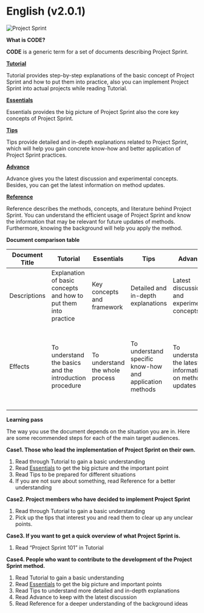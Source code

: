 # English (v2.0.1)



![Project Sprint](../oldversions/v2\_2\_0/images/pjs\_logo.png)

**What is CODE?**

**CODE** is a generic term for a set of documents describing Project Sprint.

[**Tutorial**](broken-reference)

Tutorial provides step-by-step explanations of the basic concept of Project Sprint and how to put them into practice, also you can implement Project Sprint into actual projects while reading Tutorial.

[**Essentials**](essentials.md)

Essentials provides the big picture of Project Sprint also the core key concepts of Project Sprint.

[**Tips**](../oldversions/v2\_2\_0/en/code/tips/index.md)

Tips provide detailed and in-depth explanations related to Project Sprint, which will help you gain concrete know-how and better application of Project Sprint practices.

[**Advance**](../oldversions/v2\_2\_0/en/code/advance.md)

Advance gives you the latest discussion and experimental concepts. Besides, you can get the latest information on method updates.

[**Reference**](../oldversions/v2\_2\_0/en/code/reference.md)

Reference describes the methods, concepts, and literature behind Project Sprint. You can understand the efficient usage of Project Sprint and know the information that may be relevant for future updates of methods. Furthermore, knowing the background will help you apply the method.

**Document comparison table**

| Document Title | Tutorial                                                        | Essentials                      | Tips                                                    | Advance                                                | Reference                                                                                                                      |
| -------------- | --------------------------------------------------------------- | ------------------------------- | ------------------------------------------------------- | ------------------------------------------------------ | ------------------------------------------------------------------------------------------------------------------------------ |
| Descriptions   | Explanation of basic concepts and how to put them into practice | Key concepts and framework      | Detailed and in-depth explanations                      | Latest discussions and experimental concepts           | Background methods, concepts, and literature                                                                                   |
| Effects        | To understand the basics and the introduction procedure         | To understand the whole process | To understand specific know-how and application methods | To understand the latest information on method updates | To understanding of efficient Project Sprint, information that may be related to method updates, and knowledge for application |

**Learning pass**

The way you use the document depends on the situation you are in. Here are some recommended steps for each of the main target audiences.

**Case1. Those who lead the implementation of Project Sprint on their own.**

1. Read through Tutorial to gain a basic understanding
2. Read [Essentials](essentials.md) to get the big picture and the important point
3. Read Tips to be prepared for different situations
4. If you are not sure about something, read Reference for a better understanding

**Case2. Project members who have decided to implement Project Sprint**

1. Read through Tutorial to gain a basic understanding
2. Pick up the tips that interest you and read them to clear up any unclear points.

**Case3. If you want to get a quick overview of what Project Sprint is.**

1. Read “Project Sprint 101” in Tutorial

**Case4. People who want to contribute to the development of the Project Sprint method.**

1. Read Tutorial to gain a basic understanding
2. Read [Essentials](essentials.md) to get the big picture and important points
3. Read Tips to understand more detailed and in-depth explanations
4. Read Advance to keep with the latest discussion
5. Read Reference for a deeper understanding of the background ideas
